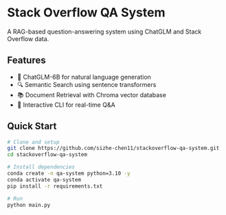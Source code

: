 # Stack Overflow QA System

A RAG-based question-answering system using ChatGLM and Stack Overflow data.

## Features

- 🤖 ChatGLM-6B for natural language generation
- 🔍 Semantic Search using sentence transformers  
- 📚 Document Retrieval with Chroma vector database
- 💬 Interactive CLI for real-time Q&A

## Quick Start

```bash
# Clone and setup
git clone https://github.com/sizhe-chen11/stackoverflow-qa-system.git
cd stackoverflow-qa-system

# Install dependencies  
conda create -n qa-system python=3.10 -y
conda activate qa-system
pip install -r requirements.txt

# Run
python main.py
